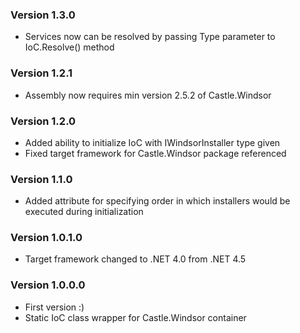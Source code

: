 ﻿### Version 1.3.0

*  Services now can be resolved by passing Type parameter to IoC.Resolve() method

### Version 1.2.1

*  Assembly now requires min version 2.5.2 of Castle.Windsor

### Version 1.2.0

*  Added ability to initialize IoC with IWindsorInstaller type given
*  Fixed target framework for Castle.Windsor package referenced

### Version 1.1.0

*  Added attribute for specifying order in which installers would be executed during initialization

### Version 1.0.1.0

*  Target framework changed to .NET 4.0 from .NET 4.5

### Version 1.0.0.0

*  First version :)
*  Static IoC class wrapper for Castle.Windsor container